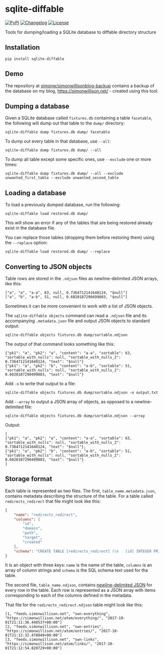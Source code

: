 # sqlite-diffable

[![PyPI](https://img.shields.io/pypi/v/sqlite-diffable.svg)](https://pypi.org/project/sqlite-diffable/)
[![Changelog](https://img.shields.io/github/v/release/simonw/sqlite-diffable?include_prereleases&label=changelog)](https://github.com/simonw/sqlite-diffable/releases)
[![License](https://img.shields.io/badge/license-Apache%202.0-blue.svg)](https://github.com/simonw/sqlite-diffable/blob/main/LICENSE)

Tools for dumping/loading a SQLite database to diffable directory structure

## Installation

    pip install sqlite-diffable

## Demo

The repository at [simonw/simonwillisonblog-backup](https://github.com/simonw/simonwillisonblog-backup) contains a backup of the database on my blog, https://simonwillison.net/ - created using this tool.

## Dumping a database

Given a SQLite database called `fixtures.db` containing a table `facetable`, the following will dump out that table to the `dump/` directory:

    sqlite-diffable dump fixtures.db dump/ facetable

To dump out every table in that database, use `--all`:

    sqlite-diffable dump fixtures.db dump/ --all

To dump all table except some specific ones, use `--exclude` one or more times:

    sqlite-diffable dump fixtures.db dump/ --all --exclude unwanted_first_table --exclude unwanted_second_table

## Loading a database

To load a previously dumped database, run the following:

    sqlite-diffable load restored.db dump/

This will show an error if any of the tables that are being restored already exist in the database file.

You can replace those tables (dropping them before restoring them) using the `--replace` option:

    sqlite-diffable load restored.db dump/ --replace

## Converting to JSON objects

Table rows are stored in the `.ndjson` files as newline-delimited JSON arrays, like this:

```
["a", "a", "a-a", 63, null, 0.7364712141640124, "$null"]
["a", "b", "a-b", 51, null, 0.6020187290499803, "$null"]
```

Sometimes it can be more convenient to work with a list of JSON objects.

The `sqlite-diffable objects` command can read a `.ndjson` file and its accompanying `.metadata.json` file and output JSON objects to standard output:

    sqlite-diffable objects fixtures.db dump/sortable.ndjson

The output of that command looks something like this:
```
{"pk1": "a", "pk2": "a", "content": "a-a", "sortable": 63, "sortable_with_nulls": null, "sortable_with_nulls_2": 0.7364712141640124, "text": "$null"}
{"pk1": "a", "pk2": "b", "content": "a-b", "sortable": 51, "sortable_with_nulls": null, "sortable_with_nulls_2": 0.6020187290499803, "text": "$null"}
```

Add `-o` to write that output to a file:

    sqlite-diffable objects fixtures.db dump/sortable.ndjson -o output.txt

Add `--array` to output a JSON array of objects, as opposed to a newline-delimited file:

    sqlite-diffable objects fixtures.db dump/sortable.ndjson --array
Output:
```
[
{"pk1": "a", "pk2": "a", "content": "a-a", "sortable": 63, "sortable_with_nulls": null, "sortable_with_nulls_2": 0.7364712141640124, "text": "$null"},
{"pk1": "a", "pk2": "b", "content": "a-b", "sortable": 51, "sortable_with_nulls": null, "sortable_with_nulls_2": 0.6020187290499803, "text": "$null"}
]
```

## Storage format

Each table is represented as two files. The first, `table_name.metadata.json`, contains metadata describing the structure of the table. For a table called `redirects_redirect` that file might look like this:

```json
{
    "name": "redirects_redirect",
    "columns": [
        "id",
        "domain",
        "path",
        "target",
        "created"
    ],
    "schema": "CREATE TABLE [redirects_redirect] (\n   [id] INTEGER PRIMARY KEY,\n   [domain] TEXT,\n   [path] TEXT,\n   [target] TEXT,\n   [created] TEXT\n)"
}
```

It is an object with three keys: `name` is the name of the table, `columns` is an array of column strings and `schema` is the SQL schema text used for tha table.

The second file, `table_name.ndjson`, contains [newline-delimited JSON](http://ndjson.org/) for every row in the table. Each row is represented as a JSON array with items corresponding to each of the columns defined in the metadata.

That file for the `redirects_redirect.ndjson` table might look like this:

```
[1, "feeds.simonwillison.net", "swn-everything", "https://simonwillison.net/atom/everything/", "2017-10-01T21:11:36.440537+00:00"]
[2, "feeds.simonwillison.net", "swn-entries", "https://simonwillison.net/atom/entries/", "2017-10-01T21:12:32.478849+00:00"]
[3, "feeds.simonwillison.net", "swn-links", "https://simonwillison.net/atom/links/", "2017-10-01T21:12:54.820729+00:00"]
```
